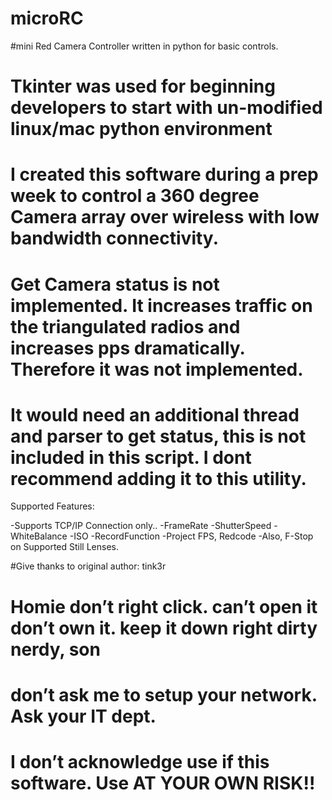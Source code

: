 # microRC
#mini Red Camera Controller written in python for basic controls.

# Tkinter was used for beginning developers to start with un-modified linux/mac python environment
# I created this software during a prep week to control a 360 degree Camera array over wireless with low bandwidth connectivity.

# Get Camera status is not implemented. It increases traffic on the triangulated radios and increases pps dramatically. Therefore it was not implemented.
# It would need an additional thread and parser to get status, this is not included in this script. I dont recommend adding it to this utility.

Supported Features:

-Supports TCP/IP Connection only..
-FrameRate
-ShutterSpeed
-WhiteBalance
-ISO
-RecordFunction
-Project FPS, Redcode
-Also, F-Stop on Supported Still Lenses.

#Give thanks to original author: tink3r

# Homie don’t right click. can’t open it don’t own it. keep it down right dirty nerdy, son 
# don’t ask me to setup your network. Ask your IT dept.


# I don’t acknowledge use if this software. Use AT YOUR OWN RISK!!
